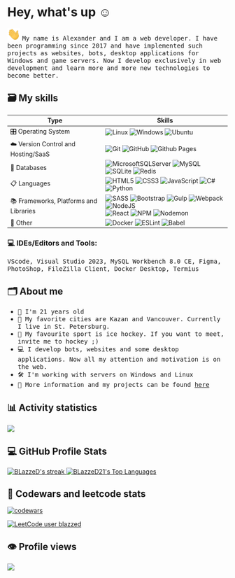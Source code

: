 # Hey, what's up :relaxed:

<img src="./hello.gif" width="30px"> <samp>My name is Alexander and I am a web developer. I have been programming since 2017 and have implemented such projects as websites, bots, desktop applications for Windows and game servers. Now I develop exclusively in web development and learn more and more new technologies to become better.</samp>


## 🗃 My skills
Type | Skills
------------- | -------------
🎛️ Operating System | ![Linux](https://img.shields.io/badge/Linux-FCC624?style=for-the-badge&logo=linux&logoColor=black) ![Windows](https://img.shields.io/badge/Windows-0078D6?style=for-the-badge&logo=windows&logoColor=white) ![Ubuntu](https://img.shields.io/badge/Ubuntu-E95420?style=for-the-badge&logo=ubuntu&logoColor=white)
☁️ Version Control and Hosting/SaaS | ![Git](https://img.shields.io/badge/git-%23F05033.svg?style=for-the-badge&logo=git&logoColor=white) ![GitHub](https://img.shields.io/badge/github-%23121011.svg?style=for-the-badge&logo=github&logoColor=white) ![Github Pages](https://img.shields.io/badge/github%20pages-121013?style=for-the-badge&logo=github&logoColor=white)
💾 Databases | ![MicrosoftSQLServer](https://img.shields.io/badge/Microsoft%20SQL%20Server-CC2927?style=for-the-badge&logo=microsoft%20sql%20server&logoColor=white) ![MySQL](https://img.shields.io/badge/mysql-%2300f.svg?style=for-the-badge&logo=mysql&logoColor=white) ![SQLite](https://img.shields.io/badge/sqlite-%2307405e.svg?style=for-the-badge&logo=sqlite&logoColor=white) ![Redis](https://img.shields.io/badge/redis-%23DD0031.svg?style=for-the-badge&logo=redis&logoColor=white)
📋 Languages | ![HTML5](https://img.shields.io/badge/html5-%23E34F26.svg?style=for-the-badge&logo=html5&logoColor=white) ![CSS3](https://img.shields.io/badge/css3-%231572B6.svg?style=for-the-badge&logo=css3&logoColor=white) ![JavaScript](https://img.shields.io/badge/javascript-%23323330.svg?style=for-the-badge&logo=javascript&logoColor=%23F7DF1E) ![C#](https://img.shields.io/badge/c%23-%23239120.svg?style=for-the-badge&logo=c-sharp&logoColor=white) ![Python](https://img.shields.io/badge/python-3670A0?style=for-the-badge&logo=python&logoColor=ffdd54)
📚 Frameworks, Platforms and Libraries | ![SASS](https://img.shields.io/badge/SASS-hotpink.svg?style=for-the-badge&logo=SASS&logoColor=white) ![Bootstrap](https://img.shields.io/badge/bootstrap-%238511FA.svg?style=for-the-badge&logo=bootstrap&logoColor=white) ![Gulp](https://img.shields.io/badge/GULP-%23CF4647.svg?style=for-the-badge&logo=gulp&logoColor=white) ![Webpack](https://img.shields.io/badge/webpack-%238DD6F9.svg?style=for-the-badge&logo=webpack&logoColor=black) ![NodeJS](https://img.shields.io/badge/node.js-6DA55F?style=for-the-badge&logo=node.js&logoColor=white)<br>![React](https://img.shields.io/badge/react-%2320232a.svg?style=for-the-badge&logo=react&logoColor=%2361DAFB) ![NPM](https://img.shields.io/badge/NPM-%23CB3837.svg?style=for-the-badge&logo=npm&logoColor=white) ![Nodemon](https://img.shields.io/badge/NODEMON-%23323330.svg?style=for-the-badge&logo=nodemon&logoColor=%BBDEAD)  
🥅 Other | ![Docker](https://img.shields.io/badge/docker-%230db7ed.svg?style=for-the-badge&logo=docker&logoColor=white) ![ESLint](https://img.shields.io/badge/ESLint-4B3263?style=for-the-badge&logo=eslint&logoColor=white) ![Babel](https://img.shields.io/badge/Babel-F9DC3e?style=for-the-badge&logo=babel&logoColor=black)


### 💻 IDEs/Editors and Tools:
<samp>VScode, Visual Studio 2023, MySQL Workbench 8.0 CE, Figma, PhotoShop, FileZilla Client, Docker Desktop, Termius</samp>

## 🗂 About me
- <samp>👤 I'm 21 years old</samp>
- <samp>🌆 My favorite cities are Kazan and Vancouver. Сurrently I live in St. Petersburg.</samp>
- <samp>🏒 My favourite sport is ice hockey. If you want to meet, invite me to hockey ;)</samp>
- <samp>💻 I develop bots, websites and some desktop applications. Now all my attention and motivation is on the web.</samp>
- <samp>🛠 I'm working with servers on Windows and Linux</samp>
- <samp>📂 More information and my projects can be found [here](https://blazzed21.github.io/)</samp>

## 📊 Activity statistics

<img width="800" align="center" src="https://github-profile-summary-cards.vercel.app/api/cards/profile-details?username=blazzed21&theme=dracula" />

<!-- ## 🔥 Streak Stats
<p>
    <a href="https://github.com/BLazzeD21">
      <img title="Streak stats for your profile at git.io/streak-stats" alt="BLazzeD's streak" src="https://streak-stats.demolab.com/?user=BLazzeD21&theme=dracula&hide_border=true"/>
    </a>
</p> -->

## 💻 GitHub Profile Stats
<p>
    <a href="https://github.com/BLazzeD21">
        <img title="Streak stats for your profile at git.io/streak-stats" alt="BLazzeD's streak" src="https://streak-stats.demolab.com/?user=BLazzeD21&theme=dracula&hide_border=true" height="192px"/>
    </a>
    <!---
    <a href="https://github.com/BLazzeD21">
        <img alt="BLazzeD21's Github Stats" src="https://github-readme-stats.vercel.app/api?username=blazzed21&show_icons=true&theme=dracula" height="192px"/>
    </a>
    -->
    <a href="https://github.com/BLazzeD21">
          <img alt="BLazzeD21's Top Languages" src="https://denvercoder1-github-readme-stats.vercel.app/api/top-langs/?username=BLazzeD21&langs_count=8&layout=compact&theme=dracula&hide_border=true&bg_color=1F222E&title_color=F85D7F&icon_color=F8D866&hide=Jupyter%20Notebook,Roff" height="192px"/>
    </a>
</p>

## 📕 Codewars and leetcode stats

[![codewars](https://www.codewars.com/users/BLazzeD/badges/large)](https://www.codewars.com/users/BLazzeD)

[![LeetCode user blazzed](https://img.shields.io/badge/dynamic/json?style=for-the-badge&labelColor=black&color=%23ffa116&label=Solved&query=solved&url=https%3A%2F%2Fbadge.xyli.tech/%2Fapi%2Fusers%2Fblazzed&logo=leetcode&logoColor=yellow)](https://leetcode.com/blazzed/)





## 👁 Profile views

![](https://komarev.com/ghpvc/?username=blazzed21)
